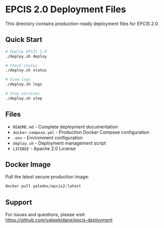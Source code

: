 # EPCIS 2.0 Deployment Files

This directory contains production-ready deployment files for EPCIS 2.0.

## Quick Start

```bash
# Deploy EPCIS 2.0
./deploy.sh deploy

# Check status
./deploy.sh status

# View logs
./deploy.sh logs

# Stop services
./deploy.sh stop
```

## Files

- `README.md` - Complete deployment documentation
- `docker-compose.yml` - Production Docker Compose configuration
- `.env` - Environment configuration
- `deploy.sh` - Deployment management script
- `LICENSE` - Apache 2.0 License

## Docker Image

Pull the latest secure production image:

```bash
docker pull yaledoc/epcis2:latest
```

## Support

For issues and questions, please visit:
https://github.com/yalewkidane/epcis-deployment
